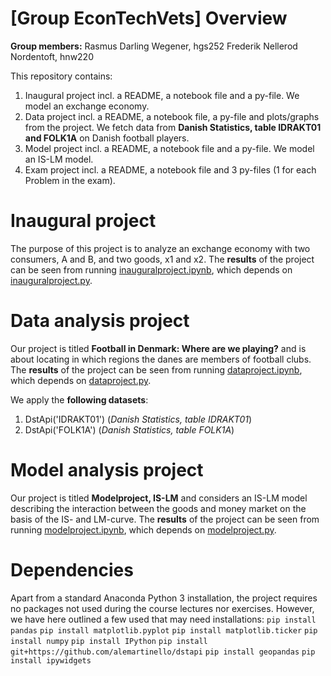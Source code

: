 # \[Group EconTechVets\] Overview
**Group members:**
Rasmus Darling Wegener, hgs252
Frederik Nellerod Nordentoft, hnw220

This repository contains:  
1. Inaugural project incl. a README, a notebook file and a py-file. We model an exchange economy.
2. Data project incl. a README, a notebook file, a py-file and plots/graphs from the project. We fetch data from **Danish Statistics, table IDRAKT01 and FOLK1A** on Danish football players.
3. Model project incl. a README, a notebook file and a py-file. We model an IS-LM model.
3. Exam project incl. a README, a notebook file and 3 py-files (1 for each Problem in the exam).

# Inaugural project
The purpose of this project is to analyze an exchange economy with two consumers, A and B, and two goods, x1 and x2. 
The **results** of the project can be seen from running [inauguralproject.ipynb](inauguralproject.ipynb), which depends on [inauguralproject.py](inauguralproject.py).

# Data analysis project
Our project is titled **Football in Denmark: Where are we playing?** and is about locating in which regions the danes are members of football clubs. The **results** of the project can be seen from running [dataproject.ipynb](dataproject.ipynb), which depends on [dataproject.py](dataproject.py).

We apply the **following datasets**:
1. DstApi('IDRAKT01') (*Danish Statistics, table IDRAKT01*) 
1. DstApi('FOLK1A') (*Danish Statistics, table FOLK1A*)

# Model analysis project
Our project is titled **Modelproject, IS-LM** and considers an IS-LM model describing the interaction between the goods and money market on the basis of the IS- and LM-curve. The **results** of the project can be seen from running [modelproject.ipynb](modelproject.ipynb), which depends on [modelproject.py](modelproject.py).

# Dependencies
Apart from a standard Anaconda Python 3 installation, the project requires no packages not used during the course lectures nor exercises. However, we have here outlined a few used that may need installations:
``pip install pandas``
``pip install matplotlib.pyplot``
``pip install matplotlib.ticker``
``pip install numpy``
``pip install IPython``
``pip install git+https://github.com/alemartinello/dstapi``
``pip install geopandas``
``pip install ipywidgets``